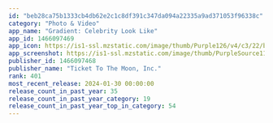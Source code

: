 ```yaml
---
id: "beb28ca75b1333cb4db62e2c1c8df391c347da094a22335a9ad371053f96338c"
category: "Photo & Video"
app_name: "Gradient: Celebrity Look Like"
app_id: 1466097469
app_icon: https://is1-ssl.mzstatic.com/image/thumb/Purple126/v4/c3/22/bc/c322bcd4-bb8e-b7bf-6cbe-9e16b864873c/AppIcon-0-0-1x_U007emarketing-0-7-0-0-85-220.png/1024x1024bb.png
app_screenshot: https://is1-ssl.mzstatic.com/image/thumb/PurpleSource116/v4/4b/63/29/4b63290b-005a-c3bf-b87d-ebdd46057fe8/4d002e0d-8e46-4dbf-8254-419c3ce458b6_1.jpg/1242x2688bb.png
publisher_id: 1466097468
publisher_name: "Ticket To The Moon, Inc."
rank: 401
most_recent_release: 2024-01-30 00:00:00
release_count_in_past_year: 35
release_count_in_past_year_category: 19
release_count_in_past_year_top_in_category: 54
---
```

